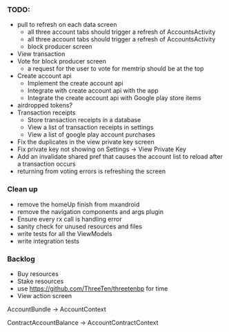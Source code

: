 ### TODO:
- pull to refresh on each data screen
    - all three account tabs should trigger a refresh of AccountsActivity
    - all three account tabs should trigger a refresh of AccountsActivity
    - block producer screen
- View transaction
- Vote for block producer screen
    - a request for the user to vote for memtrip should be at the top
- Create account api 
    - Implement the create account api 
    - Integrate with create account api with the app
    - Integrate the create account api with Google play store items
- airdropped tokens?
- Transaction receipts 
    - Store transaction receipts in a database
    - View a list of transaction receipts in settings
    - View a list of google play account purchases
- Fix the duplicates in the view private key screen
- Fix private key not showing on Settings -> View Private Key
- Add an invalidate shared pref that causes the account list to reload after a transaction occurs
- returning from voting errors is refreshing the screen

### Clean up
- remove the homeUp finish from mxandroid
- remove the navigation components and args plugin
- Ensure every rx call is handling error
- sanity check for unused resources and files
- write tests for all the ViewModels
- write integration tests

### Backlog
- Buy resources
- Stake resources
- use https://github.com/ThreeTen/threetenbp for time
- View action screen

AccountBundle -> AccountContext

ContractAccountBalance -> AccountContractContext